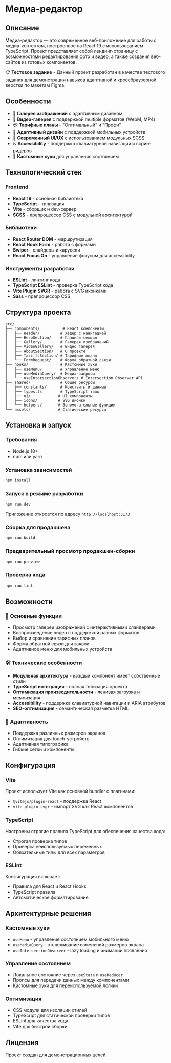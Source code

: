 # Медиа-редактор

## Описание

Медиа-редактор — это современное веб-приложение для работы с медиа-контентом, построенное на React 19 с использованием TypeScript. Проект представляет собой лендинг-страницу с возможностями редактирования фото и видео, а также создания веб-сайтов из готовых компонентов.

📋 **Тестовое задание** - Данный проект разработан в качестве тестового задания для демонстрации навыков адаптивной и кроссбраузерной верстки по макетам Figma.

## Особенности

- 📸 **Галерея изображений** с адаптивным дизайном
- 🎥 **Видео-галерея** с поддержкой multiple форматов (WebM, MP4)
- 💳 **Тарифные планы** - "Оптимальный" и "Профи"
- 📱 **Адаптивный дизайн** с поддержкой мобильных устройств
- 🎨 **Современный UI/UX** с использованием модульных SCSS
- ♿ **Accessibility** - поддержка клавиатурной навигации и скрин-ридеров
- 🔧 **Кастомные хуки** для управления состоянием

## Технологический стек

### Frontend

- **React 19** - основная библиотека
- **TypeScript** - типизация
- **Vite** - сборщик и dev-сервер
- **SCSS** - препроцессор CSS с модульной архитектурой

### Библиотеки

- **React Router DOM** - маршрутизация
- **React Hook Form** - работа с формами
- **Swiper** - слайдеры и карусели
- **React Focus On** - управление фокусом для accessibility

### Инструменты разработки

- **ESLint** - линтинг кода
- **TypeScript ESLint** - проверка TypeScript кода
- **Vite Plugin SVGR** - работа с SVG иконками
- **Sass** - препроцессор CSS

## Структура проекта

```
src/
├── components/          # React компоненты
│   ├── Header/         # Хедер с навигацией
│   ├── HeroSection/    # Главная секция
│   ├── Gallery/        # Галерея изображений
│   ├── VideoGallery/   # Видео галерея
│   ├── AboutSection/   # О проекте
│   ├── TariffsSection/ # Тарифные планы
│   └── FormRequest/    # Форма обратной связи
├── hooks/              # Кастомные хуки
│   ├── useMenu/        # Управление меню
│   ├── useMediaQuery/  # Медиа-запросы
│   └── useIntersectionObserver/ # Intersection Observer API
├── shared/             # Общие ресурсы
│   ├── constants/      # Константы и данные
│   ├── types.ts        # TypeScript типы
│   ├── ui/            # UI компоненты
│   ├── icons/         # SVG иконки
│   └── helpers/       # Вспомогательные функции
└── assets/            # Статические ресурсы
```

## Установка и запуск

### Требования

- Node.js 18+
- npm или yarn

### Установка зависимостей

```bash
npm install
```

### Запуск в режиме разработки

```bash
npm run dev
```

Приложение откроется по адресу `http://localhost:5173`

### Сборка для продакшена

```bash
npm run build
```

### Предварительный просмотр продакшен-сборки

```bash
npm run preview
```

### Проверка кода

```bash
npm run lint
```

## Возможности

### 🎯 Основные функции

- Просмотр галереи изображений с интерактивными слайдерами
- Воспроизведение видео с поддержкой разных форматов
- Выбор и сравнение тарифных планов
- Форма обратной связи для заявок
- Адаптивное меню для мобильных устройств

### 🛠️ Технические особенности

- **Модульная архитектура** - каждый компонент имеет собственные стили
- **TypeScript интеграция** - полная типизация проекта
- **Оптимизация производительности** - ленивая загрузка и мемоизация
- **Accessibility** - поддержка клавиатурной навигации и ARIA атрибутов
- **SEO-оптимизация** - семантическая разметка HTML

### 📱 Адаптивность

- Поддержка различных размеров экранов
- Оптимизация для touch-устройств
- Адаптивная типографика
- Гибкие сетки и компоненты

## Конфигурация

### Vite

Проект использует Vite как основной bundler с плагинами:

- `@vitejs/plugin-react` - поддержка React
- `vite-plugin-svgr` - импорт SVG как React компонентов

### TypeScript

Настроены строгие правила TypeScript для обеспечения качества кода:

- Строгая проверка типов
- Проверка неиспользуемых переменных
- Обязательные типы для всех параметров

### ESLint

Конфигурация включает:

- Правила для React и React Hooks
- TypeScript правила
- Автоматическое форматирование

## Архитектурные решения

### Кастомные хуки

- `useMenu` - управление состоянием мобильного меню
- `useMediaQuery` - отслеживание изменений размеров экрана
- `useIntersectionObserver` - lazy loading и анимации появления

### Управление состоянием

- Локальное состояние через `useState` и `useReducer`
- Пропсы для передачи данных между компонентами
- Кастомные хуки для переиспользуемой логики

### Оптимизация

- CSS модули для изоляции стилей
- TypeScript для статической проверки типов
- ESLint для качества кода
- Vite для быстрой сборки

## Лицензия

Проект создан для демонстрационных целей.
